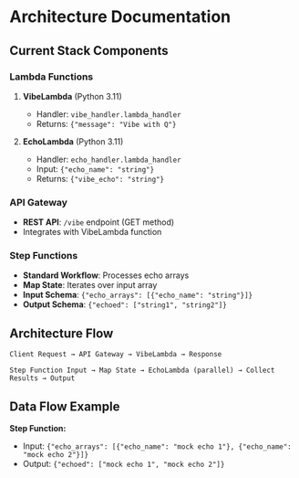 # Architecture Documentation

## Current Stack Components

### Lambda Functions
1. **VibeLambda** (Python 3.11)
   - Handler: `vibe_handler.lambda_handler`
   - Returns: `{"message": "Vibe with Q"}`

2. **EchoLambda** (Python 3.11)
   - Handler: `echo_handler.lambda_handler`
   - Input: `{"echo_name": "string"}`
   - Returns: `{"vibe_echo": "string"}`

### API Gateway
- **REST API**: `/vibe` endpoint (GET method)
- Integrates with VibeLambda function

### Step Functions
- **Standard Workflow**: Processes echo arrays
- **Map State**: Iterates over input array
- **Input Schema**: `{"echo_arrays": [{"echo_name": "string"}]}`
- **Output Schema**: `{"echoed": ["string1", "string2"]}`

## Architecture Flow

```
Client Request → API Gateway → VibeLambda → Response

Step Function Input → Map State → EchoLambda (parallel) → Collect Results → Output
```

## Data Flow Example

**Step Function:**
- Input: `{"echo_arrays": [{"echo_name": "mock echo 1"}, {"echo_name": "mock echo 2"}]}`
- Output: `{"echoed": ["mock echo 1", "mock echo 2"]}`